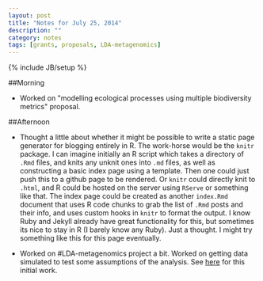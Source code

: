 ```yaml
---
layout: post
title: "Notes for July 25, 2014"
description: ""
category: notes
tags: [grants, proposals, LDA-metagenomics]
---
```

{% include JB/setup %}

##Morning

* Worked on "modelling ecological processes using multiple biodiversity metrics" proposal.

##Afternoon

* Thought a little about whether it might be possible to write a static page generator for blogging entirely in R. The work-horse would be the `knitr` package. I can imagine initially an R script which takes a directory of `.Rmd` files, and knits any unknit ones into `.md` files, as well as constructing a basic index page using a template. Then one could just push this to a github page to be rendered. Or `knitr` could directly knit to `.html`, and R could be hosted on the server using `RServe` or something like that. The index page could be created as another `index.Rmd` document that uses R code chunks to grab the list of `.Rmd` posts and their info, and uses custom hooks in `knitr` to format the output. I know Ruby and Jekyll already have great functionality for this, but sometimes its nice to stay in R (I barely know any Ruby). Just a thought. I might try something like this for this page eventually.

* Worked on #LDA-metagenomics project a bit. Worked on getting data simulated to test some assumptions of the analysis. See [here](http://rdinnager.github.io/LDA-metagenomics/assumption_test) for this initial work.



